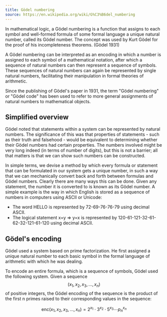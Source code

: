 ```yaml
---
title: Gödel numbering
source: https://en.wikipedia.org/wiki/G%C3%B6del_numbering
---
```


In mathematical logic, a Gödel numbering is a function that assigns to
each symbol and well-formed formula of some formal language a unique
natural number, called its Gödel number. The concept was used by Kurt
Gödel for the proof of his incompleteness theorems. (Gödel 1931)

A Gödel numbering can be interpreted as an encoding in which a number
is assigned to each symbol of a mathematical notation, after which a
sequence of natural numbers can then represent a sequence of
symbols. These sequences of natural numbers can again be represented
by single natural numbers, facilitating their manipulation in formal
theories of arithmetic.

Since the publishing of Gödel's paper in 1931, the term "Gödel
numbering" or "Gödel code" has been used to refer to more general
assignments of natural numbers to mathematical objects.

## Simplified overview

Gödel noted that statements within a system can be represented by
natural numbers. The significance of this was that properties of
statements - such as their truth and falsehood - would be equivalent
to determining whether their Gödel numbers had certain properties. The
numbers involved might be very long indeed (in terms of number of
digits), but this is not a barrier; all that matters is that we can
show such numbers can be constructed.

In simple terms, we devise a method by which every formula or
statement that can be formulated in our system gets a unique number,
in such a way that we can mechanically convert back and forth between
formulas and Gödel numbers. Clearly there are many ways this can be
done. Given any statement, the number it is converted to is known as
its Gödel number. A simple example is the way in which English is
stored as a sequence of numbers in computers using ASCII or Unicode:

- The word HELLO is represented by 72-69-76-76-79 using decimal ASCII.
- The logical statement x=y => y=x is represented by
  120-61-121-32-61-62-32-121-61-120 using decimal ASCII.

## Gödel's encoding

Gödel used a system based on prime factorization. He first assigned a
unique natural number to each basic symbol in the formal language of
arithmetic with which he was dealing. 

To encode an entire formula, which is a sequence of symbols, Gödel
used the following system. Given a sequence $$(x_1,x_2,x_3,...,x_n)$$ of
positive integers, the Gödel encoding of the sequence is the product
of the first n primes raised to their corresponding values in the
sequence:

$$\mathrm {enc} (x_{1},x_{2},x_{3},\dots ,x_{n})=2^{x_{1}}\cdot
3^{x_{2}}\cdot 5^{x_{3}}\cdots p_{n}^{x_{n}}$$
